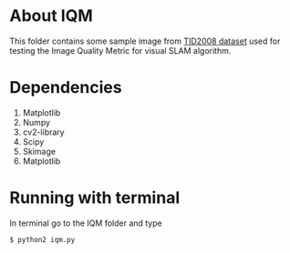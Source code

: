 # About IQM #
This folder contains some sample image from [TID2008 dataset](https://computervisiononline.com/dataset/1105138669) used for testing the Image Quality Metric for visual SLAM algorithm.

# Dependencies #
1. Matplotlib 
2. Numpy 
3. cv2-library 
4. Scipy 
5. Skimage 
6. Matplotlib 

# Running with terminal #

In terminal go to the IQM folder and type

```
$ python2 iqm.py
```